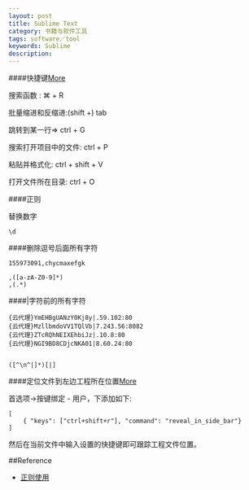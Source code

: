 ```yaml
---
layout: post
title: Sublime Text
category: 书籍与软件工具
tags: software／tool
keywords: Sublime
description: 
---
```


####快捷键[More](http://www.ithome.com/html/soft/31560.htm)

搜索函数 : ⌘ + R

批量缩进和反缩进:(shift +) tab

跳转到某一行=> ctrl + G

搜索打开项目中的文件: ctrl + P

粘贴并格式化: ctrl + shift + V

打开文件所在目录: ctrl + O

####正则

替换数字

```
\d
```


####删除逗号后面所有字符

```
155973091,chycmaxefgk
```

```
,([a-zA-Z0-9]*)
,(.*)
```

####|字符前的所有字符

```
{云代理}YmEHBgUANzY0Kj8y|.59.102:80{云代理}MzllbmdoVV1TQlVb|7.243.56:8082{云代理}ZTcRQhNEIXEhbiJz|.10.8:80{云代理}NGI9BD8CDjcNKA01|8.60.24:80
([^\n^|]*)[|]
```

####定位文件到左边工程所在位置[More](http://julianhigman.com/blog/2013/07/23/sublime-text-3-keyboard-shortcut-to-reveal-file-in-sidebar/)

首选项->按键绑定 - 用户，下添加如下:

```
[
    { "keys": ["ctrl+shift+r"], "command": "reveal_in_side_bar"}
]
```

然后在当前文件中输入设置的快捷键即可跟踪工程文件位置。

##Reference

* [正则使用](http://blog.sina.com.cn/s/blog_df71a16c0101k0q0.html)
